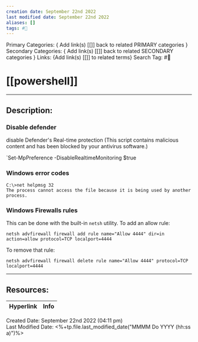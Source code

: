 ```yaml
---
creation date: September 22nd 2022
last modified date: September 22nd 2022
aliases: []
tags: #📕
---
```


Primary Categories: { Add link(s) [[]] back to related PRIMARY categories }
Secondary Categories:  { Add link(s) [[]] back to related SECONDARY categories }
Links: {Add link(s) [[]] to related terms}
Search Tag: #📕  

# [[powershell]]  
___

## Description:  

### Disable defender

disable Defender's Real-time protection (This script contains malicious content and has been blocked by your antivirus software.)

`Set-MpPreference -DisableRealtimeMonitoring $true


### Windows error codes

```
C:\>net helpmsg 32
The process cannot access the file because it is being used by another process.
```

### Windows Firewalls rules

This can be done with the built-in `netsh` utility. To add an allow rule:
```
netsh advfirewall firewall add rule name="Allow 4444" dir=in action=allow protocol=TCP localport=4444
```

To remove that rule:
```
netsh advfirewall firewall delete rule name="Allow 4444" protocol=TCP localport=4444
```

___

## Resources:

| Hyperlink | Info |
| --------- | ---- |


Created Date: September 22nd 2022 (04:11 pm)  
Last Modified Date: <%+tp.file.last_modified_date("MMMM Do YYYY (hh:ss a)")%>
